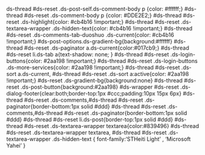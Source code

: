 ds-thread #ds-reset .ds-post-self.ds-comment-body p {color: #ffffff;}
#ds-thread #ds-reset .ds-comment-body p {color: #DDE2E2;}
#ds-thread #ds-reset .ds-highlight{color: #cb4b16 !important;}
#ds-thread #ds-reset .ds-textarea-wrapper .ds-hidden-text{color: #cb4b16 !important;}
#ds-thread #ds-reset .ds-comments-tab-duoshuo .ds-current{color: #cb4b16 !important;}
#ds-post-options.ds-gradient-bg{background:#ffffff}
#ds-thread #ds-reset .ds-paginator a.ds-current{color:#017cb9;}
#ds-thread #ds-reset li.ds-tab a{text-shadow: none; }
#ds-thread #ds-reset .ds-login-buttons{color: #2aa198 !important;}
#ds-thread #ds-reset .ds-login-buttons .ds-more-services{color: #2aa198 !important;}
#ds-thread #ds-reset .ds-sort a.ds-current, #ds-thread #ds-reset .ds-sort a:active{color: #2aa198 !important;}
#ds-reset .ds-gradient-bg{background:none}
#ds-thread #ds-reset .ds-post-button{background:#2aa198}
#ds-wrapper #ds-reset .ds-dialog-footer{clear:both;border-top:1px #ccc;padding:10px 15px 6px}
#ds-thread #ds-reset .ds-comments,#ds-thread #ds-reset .ds-paginator{border-bottom:1px solid   #ddd}
#ds-thread #ds-reset .ds-comments,#ds-thread #ds-reset .ds-paginator{border-bottom:1px solid  #ddd}
#ds-thread #ds-reset li.ds-post{border-top:1px solid #ddd}
#ds-thread #ds-reset .ds-textarea-wrapper textarea{color:#839496}
#ds-thread #ds-reset .ds-textarea-wrapper textarea, #ds-thread #ds-reset .ds-textarea-wrapper .ds-hidden-text {
font-family:‘STHeiti Light’ ,  ‘Microsoft Yahei’
}